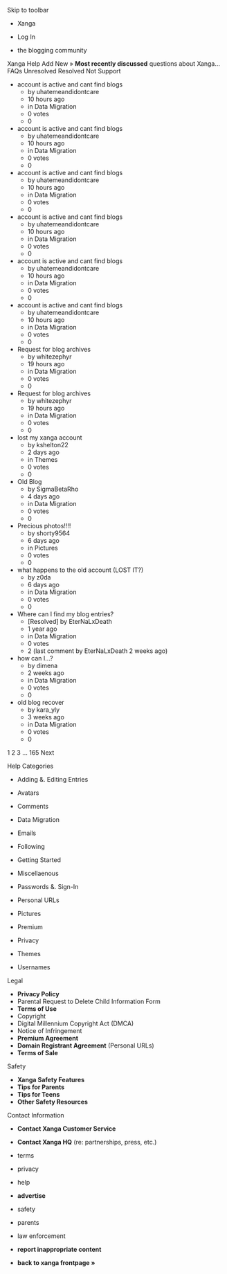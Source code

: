 Skip to toolbar

*   Xanga

*   Log In

*   the blogging community

Xanga Help Add New » **Most recently discussed** questions about Xanga… FAQs Unresolved Resolved Not Support

*   account is active and cant find blogs
    *   by uhatemeandidontcare
    *   10 hours ago
    *   in Data Migration
    *   0 votes
    *   0
*   account is active and cant find blogs
    *   by uhatemeandidontcare
    *   10 hours ago
    *   in Data Migration
    *   0 votes
    *   0
*   account is active and cant find blogs
    *   by uhatemeandidontcare
    *   10 hours ago
    *   in Data Migration
    *   0 votes
    *   0
*   account is active and cant find blogs
    *   by uhatemeandidontcare
    *   10 hours ago
    *   in Data Migration
    *   0 votes
    *   0
*   account is active and cant find blogs
    *   by uhatemeandidontcare
    *   10 hours ago
    *   in Data Migration
    *   0 votes
    *   0
*   account is active and cant find blogs
    *   by uhatemeandidontcare
    *   10 hours ago
    *   in Data Migration
    *   0 votes
    *   0
*   Request for blog archives
    *   by whitezephyr
    *   19 hours ago
    *   in Data Migration
    *   0 votes
    *   0
*   Request for blog archives
    *   by whitezephyr
    *   19 hours ago
    *   in Data Migration
    *   0 votes
    *   0
*   lost my xanga account
    *   by kshelton22
    *   2 days ago
    *   in Themes
    *   0 votes
    *   0
*   Old Blog
    *   by SigmaBetaRho
    *   4 days ago
    *   in Data Migration
    *   0 votes
    *   0
*   Precious photos!!!!
    *   by shorty9564
    *   6 days ago
    *   in Pictures
    *   0 votes
    *   0
*   what happens to the old account (LOST IT?)
    *   by z0da
    *   6 days ago
    *   in Data Migration
    *   0 votes
    *   0
*   Where can I find my blog entries?
    *   \[Resolved\] by EterNaLxDeath
    *   1 year ago
    *   in Data Migration
    *   0 votes
    *   2 (last comment by EterNaLxDeath 2 weeks ago)
*   how can I...?
    *   by dimena
    *   2 weeks ago
    *   in Data Migration
    *   0 votes
    *   0
*   old blog recover
    *   by kara\_yly
    *   3 weeks ago
    *   in Data Migration
    *   0 votes
    *   0

1 2 3 ... 165 Next

Help Categories

*   Adding &. Editing Entries
*   Avatars
*   Comments
*   Data Migration
*   Emails
*   Following
*   Getting Started
*   Miscellaenous

*   Passwords &. Sign-In
*   Personal URLs
*   Pictures
*   Premium
*   Privacy
*   Themes
*   Usernames

Legal

*   **Privacy Policy**
*   Parental Request to Delete Child Information Form
*   **Terms of Use**
*   Copyright
*   Digital Millennium Copyright Act (DMCA)
*   Notice of Infringement
*   **Premium Agreement**
*   **Domain Registrant Agreement** (Personal URLs)
*   **Terms of Sale**

Safety

*   **Xanga Safety Features**
*   **Tips for Parents**
*   **Tips for Teens**
*   **Other Safety Resources**

Contact Information

*   **Contact Xanga Customer Service**
*   **Contact Xanga HQ** (re: partnerships, press, etc.)

*   terms
*   privacy
*   help
*   **advertise**

*   safety
*   parents
*   law enforcement
*   **report inappropriate content**

*   **back to xanga frontpage »**